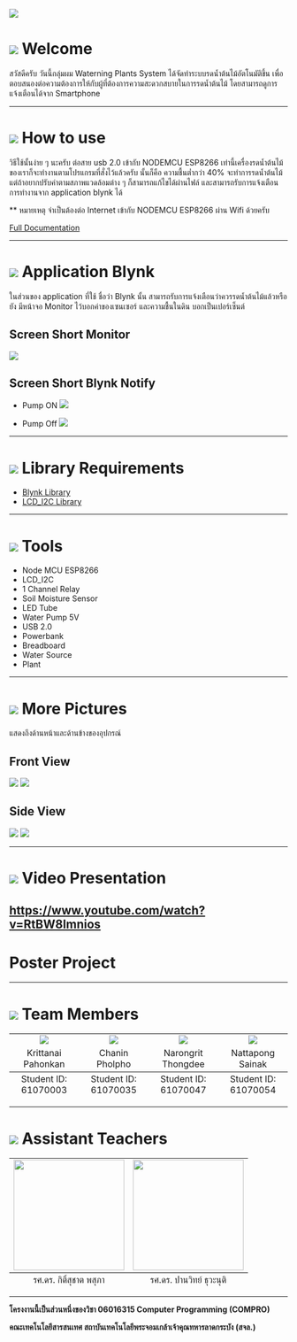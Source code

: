 ![](/images/banner.png)

# ![](/images/welcome.png) Welcome
สวัสดีครับ วันนี้กลุ่มผม Waterning Plants System ได้จัดทำระบบรดน้ำต้นไม้อัตโนมัติขึ้น เพื่อตอบสนองต่อความต้องการให้กับผู้ที่ต้องการความสะดวกสบายในการรดน้ำต้นไม้
โดยสามารถดูการแจ้งเตือนได้จาก Smartphone 

---


# ![](/images/use.png) How to use
วิธีใช้นั้นง่าย ๆ นะครับ ต่อสาย usb 2.0 เข้ากับ NODEMCU ESP8266 เท่านี้เครื่องรดน้ำต้นไม้ของเราก็จะทำงานตามโปรแกรมที่สั่งไว้แล้วครับ
นั้นก็คือ ความชื้นต่ำกว่า 40% จะทำการรดน้ำต้นไม้ แต่ถ้าอยากปรับค่าตามสภาพแวดล้อมต่าง ๆ ก็สามารถแก้ไขได้ผ่านไฟล์ 
และสามารถรับการแจ้งเตือนการทำงานจาก application blynk ได้ 

** หมายเหตุ จำเป็นต้องต่อ Internet เข้ากับ NODEMCU ESP8266 ผ่าน Wifi ด้วยครับ

[Full Documentation](https://github.com/itluciano/Warterning-Plants-System/wiki)

---

# ![](/images/blynk.png) Application Blynk
ในส่วนของ application ที่ใช้ ชื่อว่า Blynk นั้น สามารถรับการแจ้งเตือนว่าควรรดน้ำต้นไม้แล้วหรือยัง
มีหน้าจอ Monitor ไว้บอกค่าของเซนเซอร์ และความชื้นในดิน บอกเป็นเปอร์เซ็นต์

## Screen Short Monitor
![](images/monitor.jpg)

## Screen Short Blynk Notify
* Pump ON
![](images/on.jpg)

* Pump Off
![](images/off.jpg)

---
 
# ![](/images/library.png) Library Requirements 
* [Blynk Library](https://github.com/blynkkk/blynk-library)
* [LCD_I2C Library](https://github.com/fdebrabander/Arduino-LiquidCrystal-I2C-library)

---

# ![](/images/tools.png) Tools
* Node MCU ESP8266
* LCD_I2C
* 1 Channel Relay
* Soil Moisture Sensor
* LED Tube
* Water Pump 5V
* USB 2.0
* Powerbank
* Breadboard
* Water Source
* Plant

---

# ![](/images/picture.png) More Pictures
แสดงถึงด้านหน้าและด้านข้างของอุปกรณ์

## Front View
![](images/front.png)
![](images/front.jpg)

## Side View
![](images/side.png)
![](images/side.jpg)

---

# ![](/images/video.png) Video Presentation
https://www.youtube.com/watch?v=RtBW8Imnios
---

# Poster Project

---

# ![](/images/member.png) Team Members
<table>
	<tr align="center">
		<td><a href="https://github.com/PhutawanITF61" target="_blank"><img src="Member Profile/seen.jpg"></a></td>
		<td><a href="https://github.com/61070063" target="_blank"><img src="Member Profile/ton.jpg"></a></td>
		<td><a href="https://github.com/h2oprince1" target="_blank"><img src="Member Profile/jack.jpg"></a></td>
		<td><a href="https://github.com/itluciano" target="_blank"><img src="Member Profile/aoff.jpg"></a></td>
	</tr>
	<tr align="center">
		<td>Krittanai Pahonkan</td>
		<td>Chanin Pholpho</td>
		<td>Narongrit Thongdee</td>
		<td>Nattapong Sainak</td>
	</tr>
	<tfoot align="center">
		<td>Student ID: 61070003</td>
		<td>Student ID: 61070035</td>
		<td>Student ID: 61070047</td>
		<td>Student ID: 61070054</td>
	</tfoot>
</table>

---

# ![](/images/teacher.png) Assistant Teachers
<table>
	<tr align="center">
		<td><img src="Assitant Teacher/Aj Aong.jpg" width='200'></a></td>
		<td><img src="Assitant Teacher/Aj Panwit.jpg" width='200'></a></td>
	</tr>
	<tfoot align="center">
		<td>รศ.ดร. กิติ์สุชาต พสุภา</td>
		<td>รศ.ดร. ปานวิทย์ ธุวะนุติ</td>
	</tfoot>
</table>

---

**โครงงานนี้เป็นส่วนหนึ่งของวิชา 06016315 Computer Programming (COMPRO)** 

**คณะเทคโนโลยีสารสนเทศ สถาบันเทคโนโลยีพระจอมเกล้าเจ้าคุณทหารลาดกระบัง (สจล.)**  
